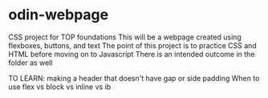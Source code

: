 # odin-webpage
CSS project for TOP foundations
This will be a webpage created using flexboxes, buttons, and text
The point of this project is to practice CSS and HTML before moving on to Javascript
There is an intended outcome in the folder as well

TO LEARN:
    making a header that doesn't have gap or side padding
    When to use flex vs block vs inline vs ib